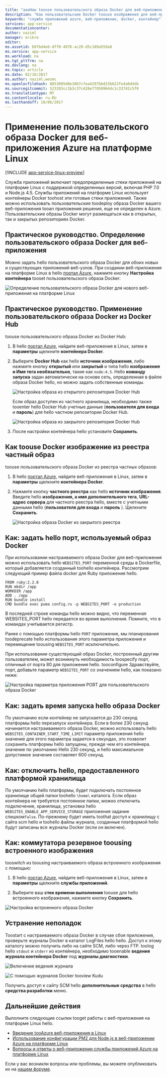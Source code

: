 ```yaml
---
title: "aaaHow toouse пользовательского образа Docker для веб-приложения Azure для Linux | Документы Microsoft"
description: "Как пользовательские Docker toouse изображения для веб-приложения Azure в Linux."
keywords: "служба приложений azure, веб-приложение, docker, контейнер"
services: app-service
documentationcenter: 
author: naziml
manager: erikre
editor: 
ms.assetid: b97bd4e6-dff0-4976-ac20-d5c109a559a8
ms.service: app-service
ms.workload: na
ms.tgt_pltfrm: na
ms.devlang: na
ms.topic: article
ms.date: 02/16/2017
ms.author: naziml;wesmc
ms.openlocfilehash: 8853095d0e1067cfea4297bbd23b622fe4a0d4db
ms.sourcegitcommit: 523283cc1b3c37c428e77850964dc1c33742c5f0
ms.translationtype: MT
ms.contentlocale: ru-RU
ms.lasthandoff: 10/06/2017
---
```

# <a name="using-a-custom-docker-image-for-azure-web-app-on-linux"></a>Применение пользовательского образа Docker для веб-приложения Azure на платформе Linux #

[!INCLUDE [app-service-linux-preview](../../includes/app-service-linux-preview.md)]


Служба приложений включает предопределенные стеки приложений на платформе Linux с поддержкой определенных версий, включая PHP 7.0 и Node.js 4.5. Службы приложений на платформе Linux использует контейнеры Docker toohost эти готовые стеки приложений. Также можно использовать пользовательские toodeploy образа Docker вашего веб-приложения tooan приложения решения, еще не определен в Azure. Пользовательские образы Docker могут размещаться как в открытых, так и закрытых репозиториях Docker.


## <a name="how-to-set-a-custom-docker-image-for-a-web-app"></a>Практическое руководство. Определение пользовательского образа Docker для веб-приложения
Можно задать hello пользовательского образа Docker для обоих новых и существующих приложений веб-узлов. При создании веб-приложения на платформе Linux в hello [портал Azure](https://portal.azure.com/#create/Microsoft.AppSvcLinux), нажмите кнопку **Настройка контейнера** tooset пользовательского образа Docker:

![Определение пользовательского образа Docker для нового веб-приложения на платформе Linux][1]


## <a name="how-to-use-a-custom-docker-image-from-docker-hub"></a>Практическое руководство. Применение пользовательского образа Docker из Docker Hub ##
toouse пользовательского образа Docker из Docker Hub:

1. В hello [портал Azure](https://portal.azure.com), найдите веб-приложения в Linux, затем в **параметры** щелкните **контейнера Docker**.

2.  Выберите **Docker Hub** как hello **источник изображения**, либо нажмите кнопку **открытый** или **закрытый** и типа hello **изображения и Имя тега необязательно**, такие как `node:4.5`. Hello **команду запуска** задан автоматически на основе сеть, определенная в файле образа Docker hello, но можно задать собственные команды.  

    ![Настройка образа из открытого репозитория Docker Hub][2]

    Если образ доступен из частного хранилища, необходимо также tooenter hello Docker Hub учетные данные (**пользователя для входа** и **пароль**) для hello частном репозитории Docker Hub.

    ![Настройка образа из закрытого репозитория Docker Hub][3]

3. После настройки контейнера hello установите **Сохранить**.

## <a name="how-toouse-a-docker-image-from-a-private-image-registry"></a>Как toouse Docker изображение из реестра частный образ ##
toouse пользовательского образа Docker из реестра частных образов:

1. В hello [портал Azure](https://portal.azure.com), найдите веб-приложения в Linux, затем в **параметры** щелкните **контейнера Docker**.

2.  Нажмите кнопку **частного реестра** как hello **источник изображения**. Введите hello **изображения, а имя дополнительного тега**, **URL-адрес сервера** для частного реестра hello, вместе с учетными данными hello (**пользователя для входа** и **пароль** ). Щелкните **Сохранить**.

    ![Настройка образа Docker из закрытого реестра][4]


## <a name="how-to-set-hello-port-used-by-your-docker-image"></a>Как: задать hello порт, используемый образ Docker ##

При использовании настраиваемого образа Docker для веб-приложения можно использовать hello `WEBSITES_PORT` переменной среды в Dockerfile, который добавляется созданный toohello контейнера. Рассмотрим следующий пример файла docker для Ruby приложения hello.

    FROM ruby:2.2.0
    RUN mkdir /app
    WORKDIR /app
    ADD . /app
    RUN bundle install
    CMD bundle exec puma config.ru -p WEBSITES_PORT -e production

В последней строке команды hello можно видно, что переменная WEBSITES_PORT hello передается во время выполнения. Помните, что в командах учитывается регистр.

Ранее с помощью платформы hello `PORT` приложение, мы планирования toodeprecate hello использования этого параметра приложения и перемещение toousing `WEBSITES_PORT` исключительно.

При использовании существующий образ Docker, построенный другим пользователем, может возникнуть необходимость toospecify порт, отличный от порта 80 для приложения hello. tooconfigure Здравствуйте, порт, добавьте параметр `WEBSITES_PORT` со значением hello, как показано ниже:

![Настройка параметра приложения PORT для пользовательского образа Docker][6]

## <a name="how-to-set-hello-startup-time-for-your-docker-image"></a>Как: задать время запуска hello образа Docker ##

По умолчанию если контейнер не запускается до 230 секунд платформы hello перезапуск контейнера. Если в более 230 секунд начинается настраиваемого образа Docker, можно использовать hello `WEBSITES_CONTAINER_START_TIME_LIMIT` параметр приложения hello значение для этого параметра задается в секундах, это позволит сохранить платформы hello запущены, прежде чем его контейнера. значение по умолчанию Hello 230 секунд, и hello максимальное допустимое значение составляет 600 секунд.

## <a name="how-to-unmount-hello-platform-provided-storage"></a>Как: отключить hello, предоставленного платформой хранилища ##

По умолчанию hello платформы, будет подключать постоянное хранилище общей папки toohello `\home\` каталога. Если образ контейнера не требуется постоянное папки, можно отключить подключение, хранилища, установка hello `WEBSITES_ENABLE_APP_SERVICE_STORAGE` приложения задание слишком`false`. По-прежнему будет иметь toothat доступ к хранилищу с сайта scm hello и toohello файлы журнала, созданные платформой hello будут записаны все журналы Docker (если он включен).

## <a name="how-to-switch-back-toousing-a-built-in-image"></a>Как: коммутатора резервное toousing встроенного изображения ##

tooswitch из toousing настраиваемого образа встроенного изображения с помощью:

1. В hello [портал Azure](https://portal.azure.com), найдите веб-приложения в Linux, затем в **параметры** щелкните **службы приложений**.

2. Выберите ваш **стек времени выполнения** toouse для hello встроенного изображения, нажмите кнопку **Сохранить**. 

![Настройка встроенного образа Docker][5]


## <a name="troubleshooting"></a>Устранение неполадок ##

Toostart с настраиваемого образа Docker в случае сбоя приложения, проверьте журналы Docker в каталог LogFiles hello hello. Доступ к этому каталогу можно получить либо на сайте SCM, либо через FTP.
toolog hello `stdout` и `stderr` из контейнера, необходимо tooenable **ведения журнала контейнера Docker** под **журналы диагностики**.

![Включение ведения журнала][8]

![С помощью журналов Docker tooview Kudu][7]

Получить доступ к сайту SCM hello **дополнительные средства** в hello **средства разработки** меню.

## <a name="next-steps"></a>Дальнейшие действия ##

Выполните следующие ссылки tooget работы с веб-приложения на платформе Linux hello.   

* [Введение tooAzure веб-приложения в Linux](./app-service-linux-intro.md)
* [Использование конфигурации PM2 для Node.js в веб-приложении Azure на платформе Linux](./app-service-linux-using-nodejs-pm2.md)
* [Вопросы и ответы о веб-приложении службы приложений Azure на платформе Linux](app-service-linux-faq.md)

Если у вас возникли вопросы или проблемы, вы можете опубликовать их на [нашем форуме](https://social.msdn.microsoft.com/forums/azure/home?forum=windowsazurewebsitespreview).


<!--Image references-->
[1]: ./media/app-service-linux-using-custom-docker-image/new-configure-container.png
[2]: ./media/app-service-linux-using-custom-docker-image/existingapp-configure-dockerhub-public.png
[3]: ./media/app-service-linux-using-custom-docker-image/existingapp-configure-dockerhub-private.png
[4]: ./media/app-service-linux-using-custom-docker-image/existingapp-configure-privateregistry.png
[5]: ./media/app-service-linux-using-custom-docker-image/existingapp-configure-builtin.png
[6]: ./media/app-service-linux-using-custom-docker-image/setting-port.png
[7]: ./media/app-service-linux-using-custom-docker-image/kudu-docker-logs.png
[8]: ./media/app-service-linux-using-custom-docker-image/logging.png
